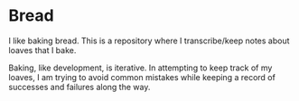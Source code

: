 # Bread

I like baking bread. This is a repository where I transcribe/keep notes
about loaves that I bake.

Baking, like development, is iterative. In attempting to keep track of
my loaves, I am trying to avoid common mistakes while keeping a record
of successes and failures along the way.
